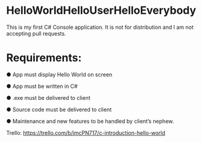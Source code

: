 # HelloWorldHelloUserHelloEverybody

This is my first C# Console application. It is not for distribution and I am not accepting pull requests.

# Requirements:

● App must display Hello World on screen

● App must be written in C# 

● .exe must be delivered to client 

● Source code must be delivered to client

● Maintenance and new features to be handled by client’s nephew.

Trello: 
https://trello.com/b/imcPN717/c-introduction-hello-world

